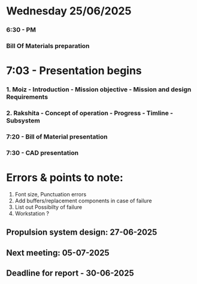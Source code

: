 # Wednesday 25/06/2025

### 6:30 - PM

### Bill Of Materials preparation

# 7:03 - Presentation begins
### 1. Moiz - Introduction - Mission objective - Mission and design Requirements
### 2. Rakshita - Concept of operation - Progress - Timline - Subsystem
### 7:20 - Bill of Material presentation
### 7:30 - CAD presentation

# Errors & points to note:
1. Font size, Punctuation errors
2. Add buffers/replacement components in case of failure
3. List out Possibilty of failure
4. Workstation ?


## Propulsion system design: 27-06-2025
## Next meeting: 05-07-2025
## Deadline for report - 30-06-2025
